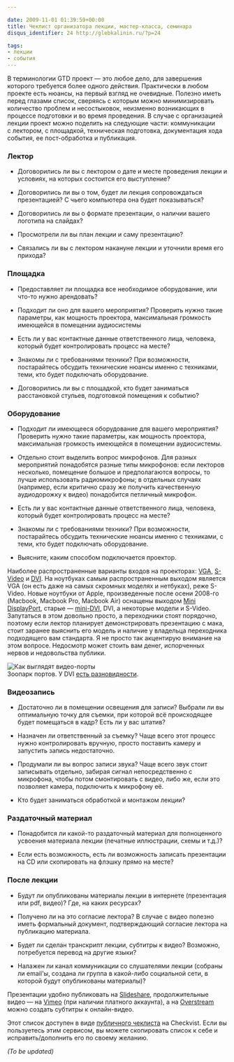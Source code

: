 ```yaml
---

date: 2009-11-01 01:39:59+00:00
title: Чеклист организатора лекции, мастер-класса, семинара
disqus_identifier: 24 http://glebkalinin.ru/?p=24

tags:
- лекции
- события
---
```


В терминологии GTD проект — это любое дело, для завершения которого требуется более одного действия. Практически в любом проекте есть нюансы, на первый взгляд не очевидные. Полезно иметь перед глазами список, сверяясь с которым можно минимизировать количество проблем и несостыковок, неизменно возникающих в процессе подготовки и во время проведения. В случае с организацией лекции проект можно поделить на следующие части: коммуникации с лектором, с площадкой, техническая подготовка, документация хода события, ее пост-обработка и публикация.

<!-- more -->


### Лектор

	
  * Договорились ли вы с лектором о дате и месте проведения лекции и условиях, на которых состоится его выступление?

	
  * Договорились ли вы о том, будет ли лекция сопровождаться презентацией? С чьего компьютера она будет показываться?

	
  * Договорились ли вы о формате презентации, о наличии вашего логотипа на слайдах?

	
  * Просмотрели ли вы план лекции и саму презентацию?

	
  * Связались ли вы с лектором накануне лекции и уточнили время его прихода?




### Площадка

  * Предоставляет ли площадка все необходимое оборудование, или что-то нужно арендовать?

	
  * Подходит ли оно для вашего мероприятия? Проверить нужно такие параметры, как мощность проектора, максимальная громкость имеющейся в помещении аудиосистемы

	
  * Есть ли у вас контактные данные ответственного лица, человека, который будет контролировать процесс на месте?

	
  * Знакомы ли с требованиями техники? При возможности, постарайтесь обсудить технические нюансы именно с техниками, теми, кто будет подключать оборудование.


  * Договорились ли вы с площадкой, кто будет заниматься расстановкой стульев, подготовкой помещения к событию?




### Оборудование





	
  * Подходит ли имеющееся оборудование для вашего мероприятия? Проверить нужно такие параметры, как мощность проектора, максимальная громкость имеющейся в помещении аудиосистемы.

	
  * Отдельно стоит выделить вопрос микрофонов. Для разных мероприятий понадобятся разные типы  микрофонов: если лекторов несколько, помещение большое и предполагаются вопросы, то лучше использовать радиомикрофоны; в отдельных случаях (например, если критично сразу же получить качественную аудиодорожку к видео) понадобится петличный микрофон.

	
  * Есть ли у вас контактные данные ответственного лица, человека, который будет контролировать процесс на месте?

	
  * Знакомы ли с требованиями техники? При возможности, постарайтесь обсудить технические нюансы именно с техниками, с  теми, кто будет подключать оборудование.

	
  * Выясните, каким способом подключается проектор.






Наиболее распространенные варианты входов на проекторах: [VGA](http://ru.wikipedia.org/wiki/VGA_(%D1%80%D0%B0%D0%B7%D1%8A%D1%91%D0%BC)), [S-Video](http://ru.wikipedia.org/wiki/S-Video) и [DVI](http://ru.wikipedia.org/wiki/DVI). На ноутбуках самым распространенным выходом является VGA (он есть даже на самых скромных моделях и нетбуках), реже S-Video. Новые ноутбуки от Apple, произведенные после осени 2008-го (Macbook, Macbook Pro, Macbook Air) оснащены выходом [Mini DisplayPort](http://ru.wikipedia.org/wiki/DisplayPort), старые — [mini-DVI](http://en.wikipedia.org/wiki/Mini_dvi), DVI, а некоторые модели и S-Video. Запутаться в этом довольно просто, а переходники стоят порядочно, поэтому если лектор планирует демонстрировать презентацию с мака, стоит заранее выяснить его модель и наличие у владельца переходника подходящего вам стандарта. Я не просто так акцентирую внимание на этом вопросе. Недосмотр может стоить вам денег, испорченных нервов и недовольства публики.



![Как выглядят видео-порты](http://glebkalinin.ru/featured/2009/11/dvi-vga-s-video-mini-displayport-mini-dvi.png)  
Зоопарк портов. У DVI [есть разновидности](http://ru.wikipedia.org/wiki/DVI).




### Видеозапись





	
  * Достаточно ли в помещении освещения для записи? Выбрали ли вы оптимальную точку для съемки, при которой всё происходящее будет помещаться в кадр? Есть ли у вас штатив?

	
  * Назначен ли ответственный за съемку? Чаще всего этот процесс нужно контролировать вручную, просто поставить камеру и запустить запись недостаточно.

	
  * Продумали ли вы вопрос записи звука? Чаще всего звук стоит записывать отдельно, забирая сигнал непосредственно с микрофона, чтобы потом смонтировать с видео, либо же, если это позволяет камера, подключить к микрофону её.

	
  * Кто будет заниматься обработкой и монтажом лекции?





### Раздаточный материал







  * Понадобится ли какой-то раздаточный материал для полноценного усвоения материала лекции (печатные иллюстрации, схемы и т.д.)?


  * Если есть возможность, есть ли возможность записать презентации на CD или скопировать на флэшку прямо на месте?






### После лекции








	
  * Будут ли опубликованы материалы лекции в интернете (презентация или pdf, видео)? Где, на каких ресурсах?

	
  * Получено ли на это согласие лектора? В случае  с видео полезно иметь формальный документ, подтверждающий согласие лектора на публикацию материала.

	
  * Будет ли сделан транскрипт лекции, субтитры к видео? Возможно, потребуется перевод на другие языки?

	
  * Налажен ли канал коммуникации со слушателями лекции (собраны ли email'ы, создана ли группа в какой-либо социальной сети, в которой будут опубликованы материалы)?





Презентации удобно публиковать на [Slideshare](http://www.slideshare.com/), продолжительные видео — на [Vimeo](http://vimeo.com) (при наличии платного аккаунта), а на [Overstream](http://www.overstream.net/index.php) можно создать субтитры к онлайн-видео.



Этот список доступен в виде [публичного чеклиста](https://checkvist.com/checklists/90215) на Checkvist. Если вы пользуетесь этим сервисом, вы можете скопировать список к себе и исправить/дополнить его по своему желанию.


_(To be updated)_
